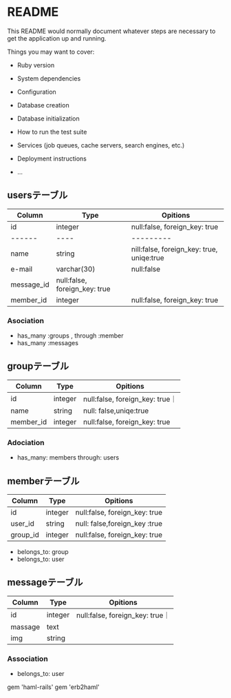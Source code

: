 # README

This README would normally document whatever steps are necessary to get the
application up and running.

Things you may want to cover:

* Ruby version

* System dependencies

* Configuration

* Database creation

* Database initialization

* How to run the test suite

* Services (job queues, cache servers, search engines, etc.)

* Deployment instructions

* ...
## usersテーブル
|Column|Type|Opitions|
|------|----|---------|
|id|integer|null:false, foreign_key: true|
|------|----|---------|
|name|string|nill:false, foreign_key: true, uniqe:true|
|e-mail|varchar(30)|null:false|
|message_id|null:false, foreign_key: true|
|member_id|integer|null:false, foreign_key: true|

### Asociation
- has_many :groups , through :member
- has_many :messages


## groupテーブル

|Column|Type|Opitions|
|------|----|---------|
|id|integer|null:false, foreign_key: true｜
|name|string|null: false,uniqe:true|
|member_id|integer|null:false, foreign_key: true|

### Adociation
- has_many: members through: users

## memberテーブル

|Column|Type|Opitions|
|------|----|---------|
|id|integer|null:false, foreign_key: true|
|user_id|string|null: false,foreign_key :true|
|group_id|integer|null:false, foreign_key: true|


- belongs_to: group 
- belongs_to: user


## messageテーブル

|Column|Type|Opitions|
|------|----|---------|
|id|integer|null:false, foreign_key: true｜
|massage|text|
|img|string|

### Association

- belongs_to: user 


gem 'haml-rails'
gem 'erb2haml'



